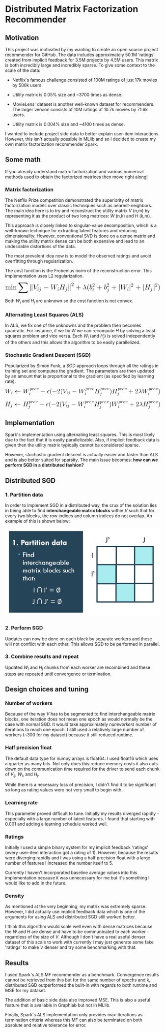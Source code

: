 # Distributed Matrix Factorization Recommender

## Motivation

This project was motivated by my wanting to create an open source project recommender for GitHub. The data includes approximately 50.1M 'ratings' created from implicit feedback for 3.5M projects by 4.5M users. This matrix is both incredibly large and incredibly sparse. To give some context to the scale of the data:

 - Netflix's famous challenge consisted of 100M ratings of just 17k movies by 500k users.
  * Utility matrix is 0.05% size and ~3700 times as dense.


 - MovieLens' dataset is another well-known dataset for recommenders. The larger version consists of 10M ratings of 10.7k movies by 71.6k users.
  * Utility matrix is 0.004% size and ~4100 times as dense.

I wanted to include project side data to better explain user-item interactions. However, this isn't actually possible in MLlib and so I decided to create my own matrix factorization recommender Spark.


## Some math

If you already understand matrix factorization and various numerical methods used to obtain the factorized matrices then move right along!

### Matrix factorization

The Netflix Prize competition demonstrated the superiority of matrix factorization models over classic techniques such as nearest-neighbors. The main idea here is to try and reconstruct the utility matrix _V_ (n,m) by representing it as the product of two long matrices: _W_ (n,k) and _H_ (k,m).

This approach is closely linked to singular-value decomposition, which is a well-known technique for extracting latent features and reducing dimensionality. However, conventional SVD is done on a dense matrix and making the utility matrix dense can be both expensive and lead to an undesirable distortions of the data.

The most prevalent idea now is to model the observed ratings and avoid overfitting through regularization.

The cost function is the Frobenius norm of the reconstruction error. This implementation uses L2 regularization.

![cost_function](imgs/cost.png)

Both _W<sub>i</sub>_ and _H<sub>j</sub>_ are unknown so the cost function is not convex.

### Alternating Least Squares (ALS)

In ALS, we fix one of the unknowns and the problem then becomes quadratic. For instance, if we fix _W_ we can recompute _H_ by solving a least-squares problem and vice versa. Each _W<sub>i</sub>_ (and _H<sub>j</sub>_) is solved independently of the others and this allows the algorithm to be easily parallelized.

### Stochastic Gradient Descent (SGD)

Popularized by Simon Funk, a SGD approach loops through all the ratings in training set and computes the gradient. The parameters are then updated by an amount that is proportional to the gradient (as specified by learning rate).

![w_update](imgs/w_update.png)

![h_update](imgs/h_update.png)


## Implementation

Spark's implementation using alternating least squares. This is most likely due to the fact that it is easily parallelizable. Also, if implicit feedback data is given then the utility matrix typically cannot be considered sparse.

However, stochastic gradient descent is actually easier and faster than ALS and is also better suited for sparsity. The main issue becomes: __how can we perform SGD in a distributed fashion?__


## Distributed SGD

### 1. Partition data

In order to implement SGD in a distributed way, the crux of the solution lies in being able to find __interchangeable matrix blocks__ within _V_ such that for every two blocks, the row indices and column indices do not overlap. An example of this is shown below:

![blocks](imgs/step1.png)

### 2. Perform SGD

Updates can now be done on each block by separate workers and these will not conflict with each other. This allows SGD to be performed in parallel.

### 3. Combine results and repeat

Updated _W<sub>i</sub>_ and _H<sub>j</sub>_ chunks from each worker are recombined and these steps are repeated until convergence or termination.


## Design choices and tuning

### Number of workers

Because of the way _V_ has to be segmented to find interchangeable matrix blocks, one iteration does not mean one epoch as would normally be the case with normal SGD. It would take approximately _numworkers_ number of iterations to reach one epoch. I still used a relatively large number of workers (~300 for my dataset) because it still reduced runtime.

### Half precision float

The default data type for numpy arrays is float64. I used float16 which uses a quarter as many bits. Not only does this reduce memory costs it also cuts down on the communication time required for the driver to send each chunk of _V<sub>ij</sub>_, _W<sub>i</sub>_, and _H<sub>j</sub>_.

While there is a necessary loss of precision, I didn't find it to be significant so long as rating values were not very small to begin with.

### Learning rate

This parameter proved difficult to tune. Initially my results diverged rapidly - especially with a large number of latent features. I found that starting with 0.001 and adding a learning schedule worked well.

### Ratings

Initially I used a simple binary system for my implicit feedback 'ratings' (every user-item interaction got a rating of 1). However, because the results were diverging rapidly and I was using a half precision float with a large number of features I increased the number itself to 5.

Currently I haven't incorporated baseline average values into this implementation because it was unnecessary for me but it's something I would like to add in the future.

### Density

As mentioned at the very beginning, my matrix was extremely sparse. However, I did actually use implicit feedback data which is one of the arguments for using ALS and distributed SGD still worked better.

I think this algorithm would scale well even with dense matrices because the _W_ and _H_ are dense and have to be communicated to each worker - regardless of the size of _V_. Although I don't have a real useful denser dataset of this scale to work with currently I may just generate some fake 'ratings' to make _V_ denser and try some benchmarking with that.

## Results

I used Spark's ALS MF recommender as a benchmark. Convergence results cannot be retrieved from this but for the same number of epochs and k, distributed SGD outperformed the built-in with regards to both runtime and MSE for my dataset.

The addition of basic side data also improved MSE. This is also a useful feature that is available in Graphlab but not in MLlib.

Finally, Spark's ALS implementation only provides max-iterations as termination criteria whereas this MF can also be terminated on both absolute and relative tolerance for error. 

